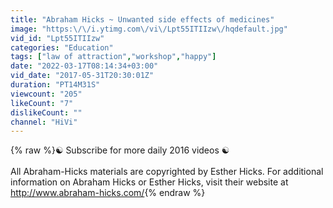 ```yaml
---
title: "Abraham Hicks ~ Unwanted side effects of medicines"
image: "https:\/\/i.ytimg.com\/vi\/Lpt55ITIIzw\/hqdefault.jpg"
vid_id: "Lpt55ITIIzw"
categories: "Education"
tags: ["law of attraction","workshop","happy"]
date: "2022-03-17T08:14:34+03:00"
vid_date: "2017-05-31T20:30:01Z"
duration: "PT14M31S"
viewcount: "205"
likeCount: "7"
dislikeCount: ""
channel: "HiVi"
---
```

{% raw %}☯ Subscribe for more daily 2016 videos ☯<br /><br />All Abraham-Hicks materials are copyrighted by Esther Hicks. For additional information on Abraham Hicks or Esther Hicks, visit their website at <a rel="nofollow" target="blank" href="http://www.abraham-hicks.com/">http://www.abraham-hicks.com/</a>{% endraw %}
